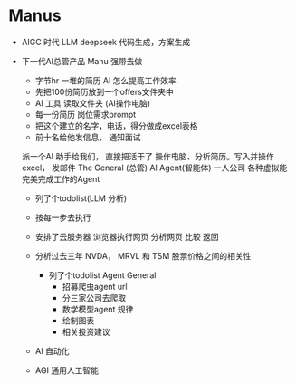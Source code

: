 # Manus
 - AIGC 时代
    LLM deepseek
    代码生成，方案生成
 -  下一代AI总管产品
      Manu 强带去做
      - 字节hr
           一堆的简历 AI 怎么提高工作效率
      - 先把100份简历放到一个offers文件夹中
      - AI 工具 读取文件夹 (AI操作电脑)
      - 每一份简历 岗位需求prompt
      - 把这个建立的名字，电话，得分做成excel表格
      - 前十名给他发信息， 通知面试

      派一个AI 助手给我们， 直接把活干了
      操作电脑、分析简历。写入并操作excel， 发邮件
      The General (总管) AI Agent(智能体)
      一人公司
      各种虚拟能完美完成工作的Agent 
      - 列了个todolist(LLM 分析)
      - 按每一步去执行
      - 安排了云服务器
          浏览器执行网页
          分析网页
          比较
          返回
    
    - 分析过去三年 NVDA， MRVL 和 TSM 股票价格之间的相关性
        - 列了个todolist
            Agent General
          - 招募爬虫agent url
          - 分三家公司去爬取
          - 数学模型agent 规律
          - 绘制图表
          - 相关投资建议
    - AI 自动化

    - AGI 通用人工智能